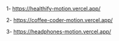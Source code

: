 1- https://healthify-motion.vercel.app/

2- https://coffee-coder-motion.vercel.app/

3- https://headphones-motion.vercel.app/
